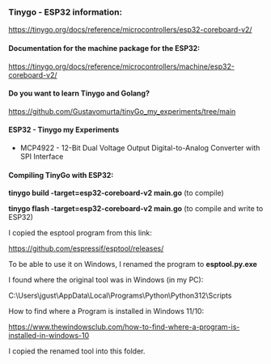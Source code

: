 ### Tinygo - ESP32 information:

https://tinygo.org/docs/reference/microcontrollers/esp32-coreboard-v2/

#### Documentation for the machine package for the ESP32:

https://tinygo.org/docs/reference/microcontrollers/machine/esp32-coreboard-v2/

#### Do you want to learn Tinygo and Golang?

https://github.com/Gustavomurta/tinyGo_my_experiments/tree/main

#### ESP32 - Tinygo my Experiments

- MCP4922 - 12-Bit Dual Voltage Output Digital-to-Analog Converter with SPI Interface

#### Compiling TinyGo with ESP32: 

**tinygo build -target=esp32-coreboard-v2 main.go**  (to compile) 

**tinygo flash -target=esp32-coreboard-v2 main.go**  (to compile and write to ESP32)

I copied the esptool program from this link:

https://github.com/espressif/esptool/releases/

To be able to use it on Windows, I renamed the program to **esptool.py.exe**

I found where the original tool was in Windows (in my PC):

C:\Users\jgust\AppData\Local\Programs\Python\Python312\Scripts

How to find where a Program is installed in Windows 11/10:

https://www.thewindowsclub.com/how-to-find-where-a-program-is-installed-in-windows-10

I copied the renamed tool into this folder.
